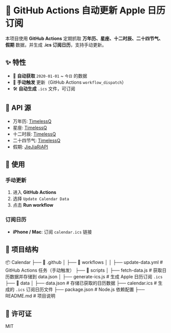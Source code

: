 # 📅 GitHub Actions 自动更新 Apple 日历订阅

本项目使用 **GitHub Actions** 定期抓取 **万年历、星座、十二时辰、二十四节气、假期** 数据，并生成 **.ics 订阅日历**，支持手动更新。

## **✨ 特性**
- 📆 **自动获取** `2020-01-01` ~ `今日` 的数据
- 🔄 **手动触发** 更新（GitHub Actions `workflow_dispatch`）
- 🛠 **自动生成** `.ics` 文件，可订阅

## **📜 API 源**
- 万年历: [TimelessQ](https://api.timelessq.com)
- 星座: [TimelessQ](https://api.timelessq.com)
- 十二时辰: [TimelessQ](https://api.timelessq.com)
- 二十四节气: [TimelessQ](https://api.timelessq.com)
- 假期: [JieJiaRiAPI](https://api.jiejiariapi.com)

## **🚀 使用**
### **手动更新**
1. 进入 **GitHub Actions**
2. 选择 `Update Calendar Data`
3. 点击 **Run workflow**

### **订阅日历**
- **iPhone / Mac**: 订阅 `calendar.ics` 链接

## **📂 项目结构**
📦 Calendar
├── 📂 .github
│   ├── 📂 workflows
│   │   ├── update-data.yml      # GitHub Actions 任务（手动触发）
├── 📂 scripts
│   ├── fetch-data.js            # 获取日历数据并存储到 data.json
│   ├── generate-ics.js          # 生成 Apple 日历订阅 `.ics`
├── 📂 data
│   ├── data.json                # 存储已获取的日历数据
├── calendar.ics                 # 生成的 `.ics` 订阅日历文件
├── package.json                 # Node.js 依赖配置
├── README.md                    # 项目说明


## **📜 许可证**
MIT